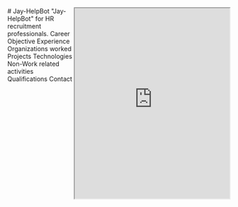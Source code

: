 <iframe width="350" height="430" align="right" allow="microphone;" src="https://console.dialogflow.com/api-client/demo/embedded/Jay-HelpBot"></iframe>
# Jay-HelpBot
"Jay-HelpBot" for HR recruitment professionals.
Career Objective  
Experience  
Organizations worked  
Projects  
Technologies  
Non-Work related activities  
Qualifications  
Contact  
